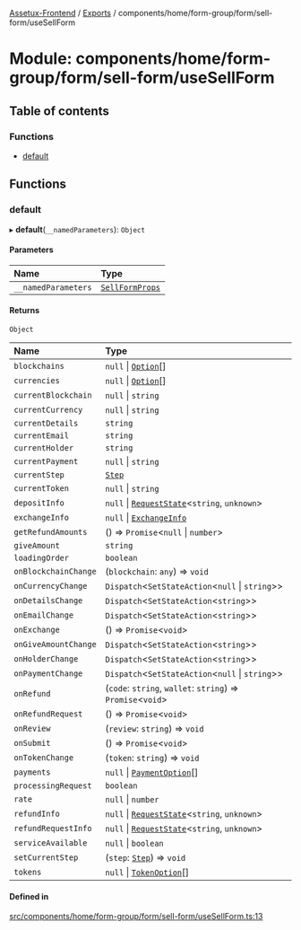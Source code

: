 [Assetux-Frontend](../README.md) / [Exports](../modules.md) / components/home/form-group/form/sell-form/useSellForm

# Module: components/home/form-group/form/sell-form/useSellForm

## Table of contents

### Functions

- [default](components_home_form_group_form_sell_form_useSellForm.md#default)

## Functions

### default

▸ **default**(`__namedParameters`): `Object`

#### Parameters

| Name | Type |
| :------ | :------ |
| `__namedParameters` | [`SellFormProps`](components_home_form_group_form_sell_form_types_sell_form.md#sellformprops) |

#### Returns

`Object`

| Name | Type |
| :------ | :------ |
| `blockchains` | ``null`` \| [`Option`](components_common_input_select_types_input_select.md#option)[] |
| `currencies` | ``null`` \| [`Option`](components_common_input_select_types_input_select.md#option)[] |
| `currentBlockchain` | ``null`` \| `string` |
| `currentCurrency` | ``null`` \| `string` |
| `currentDetails` | `string` |
| `currentEmail` | `string` |
| `currentHolder` | `string` |
| `currentPayment` | ``null`` \| `string` |
| `currentStep` | [`Step`](../enums/components_home_form_group_form_sell_form_select_form_steps.Step.md) |
| `currentToken` | ``null`` \| `string` |
| `depositInfo` | ``null`` \| [`RequestState`](core_backend_types_core_backend.md#requeststate)<`string`, `unknown`\> |
| `exchangeInfo` | ``null`` \| [`ExchangeInfo`](components_home_form_group_form_sell_form_select_form_types_select_form.md#exchangeinfo) |
| `getRefundAmounts` | () => `Promise`<``null`` \| `number`\> |
| `giveAmount` | `string` |
| `loadingOrder` | `boolean` |
| `onBlockchainChange` | (`blockchain`: `any`) => `void` |
| `onCurrencyChange` | `Dispatch`<`SetStateAction`<``null`` \| `string`\>\> |
| `onDetailsChange` | `Dispatch`<`SetStateAction`<`string`\>\> |
| `onEmailChange` | `Dispatch`<`SetStateAction`<`string`\>\> |
| `onExchange` | () => `Promise`<`void`\> |
| `onGiveAmountChange` | `Dispatch`<`SetStateAction`<`string`\>\> |
| `onHolderChange` | `Dispatch`<`SetStateAction`<`string`\>\> |
| `onPaymentChange` | `Dispatch`<`SetStateAction`<``null`` \| `string`\>\> |
| `onRefund` | (`code`: `string`, `wallet`: `string`) => `Promise`<`void`\> |
| `onRefundRequest` | () => `Promise`<`void`\> |
| `onReview` | (`review`: `string`) => `void` |
| `onSubmit` | () => `Promise`<`void`\> |
| `onTokenChange` | (`token`: `string`) => `void` |
| `payments` | ``null`` \| [`PaymentOption`](components_home_form_group_form_types_form.md#paymentoption)[] |
| `processingRequest` | `boolean` |
| `rate` | ``null`` \| `number` |
| `refundInfo` | ``null`` \| [`RequestState`](core_backend_types_core_backend.md#requeststate)<`string`, `unknown`\> |
| `refundRequestInfo` | ``null`` \| [`RequestState`](core_backend_types_core_backend.md#requeststate)<`string`, `unknown`\> |
| `serviceAvailable` | ``null`` \| `boolean` |
| `setCurrentStep` | (`step`: [`Step`](../enums/components_home_form_group_form_sell_form_select_form_steps.Step.md)) => `void` |
| `tokens` | ``null`` \| [`TokenOption`](components_home_form_group_form_types_form.md#tokenoption)[] |

#### Defined in

[src/components/home/form-group/form/sell-form/useSellForm.ts:13](https://github.com/ASSETUX/frontend/blob/9a68660/src/components/home/form-group/form/sell-form/useSellForm.ts#L13)
